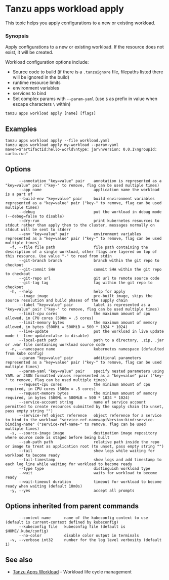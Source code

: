 # Tanzu apps workload apply

This topic helps you apply configurations to a new or existing workload.

### <a id="synopsis"></a> Synopsis

Apply configurations to a new or existing workload. If the resource does not exist, it will be created.

Workload configuration options include:

- Source code to build (if there is a `.tanzuignore` file, filepaths listed there will be ignored in the build)
- runtime resource limits
- environment variables
- services to bind
- Set complex params with `--param-yaml` (use `$` as prefix in value when escape characters `\` within)

```console
tanzu apps workload apply [name] [flags]
```

## <a id="examples"></a> Examples

```console
tanzu apps workload apply --file workload.yaml
tanzu apps workload apply my-workload --param-yaml maven=$"artifactId:hello-world\ntype: jar\nversion: 0.0.1\ngroupId: carto.run"
```

## <a id="options"></a> Options

```console
      --annotation "key=value" pair    annotation is represented as a "key=value" pair ("key-" to remove, flag can be used multiple times)
      --app name                       application name the workload is a part of
      --build-env "key=value" pair     build environment variables represented as a "key=value" pair ("key-" to remove, flag can be used multiple times)
      --debug                          put the workload in debug mode (--debug=false to disable)
      --dry-run                        print kubernetes resources to stdout rather than apply them to the cluster, messages normally on stdout will be sent to stderr
      --env "key=value" pair           environment variables represented as a "key=value" pair ("key-" to remove, flag can be used multiple times)
  -f, --file file path                 file path containing the description of a single workload, other flags are layered on top of this resource. Use value "-" to read from stdin
      --git-branch branch              branch within the git repo to checkout
      --git-commit SHA                 commit SHA within the git repo to checkout
      --git-repo url                   git url to remote source code
      --git-tag tag                    tag within the git repo to checkout
  -h, --help                           help for apply
      --image image                    pre-built image, skips the source resolution and build phases of the supply chain
      --label "key=value" pair         label is represented as a "key=value" pair ("key-" to remove, flag can be used multiple times)
      --limit-cpu cores                the maximum amount of cpu allowed, in CPU cores (500m = .5 cores)
      --limit-memory bytes             the maximum amount of memory allowed, in bytes (500Mi = 500MiB = 500 * 1024 * 1024)
      --live-update                    put the workload in live update mode (--live-update=false to disable)
      --local-path path                path to a directory, .zip, .jar or .war file containing workload source code
  -n, --namespace name                 kubernetes namespace (defaulted from kube config)
      --param "key=value" pair         additional parameters represented as a "key=value" pair ("key-" to remove, flag can be used multiple times)
      --param-yaml "key=value" pair    specify nested parameters using YAML or JSON formatted values represented as a "key=value" pair ("key-" to remove, flag can be used multiple times)
      --request-cpu cores              the minimum amount of cpu required, in CPU cores (500m = .5 cores)
      --request-memory bytes           the minimum amount of memory required, in bytes (500Mi = 500MiB = 500 * 1024 * 1024)
      --service-account string         name of service account permitted to create resources submitted by the supply chain (to unset, pass empty string "")
      --service-ref object reference   object reference for a service to bind to the workload "service-ref-name=apiVersion:kind:service-binding-name" ("service-ref-name-" to remove, flag can be used multiple times)
  -s, --source-image image             destination image repository where source code is staged before being built
      --sub-path path                  relative path inside the repo or image to treat as application root (to unset, pass empty string "")
      --tail                           show logs while waiting for workload to become ready
      --tail-timestamp                 show logs and add timestamp to each log line while waiting for workload to become ready
      --type type                      distinguish workload type
      --wait                           waits for workload to become ready
      --wait-timeout duration          timeout for workload to become ready when waiting (default 10m0s)
  -y, --yes                            accept all prompts
```

## <a id="parent-commands-options"></a> Options inherited from parent commands

```console
      --context name      name of the kubeconfig context to use (default is current-context defined by kubeconfig)
      --kubeconfig file   kubeconfig file (default is $HOME/.kube/config)
      --no-color          disable color output in terminals
  -v, --verbose int32     number for the log level verbosity (default 1)
```

## <a id="see-also"></a> See also

- [Tanzu Apps Workload](tanzu-apps-workload.md) - Workload life cycle management
